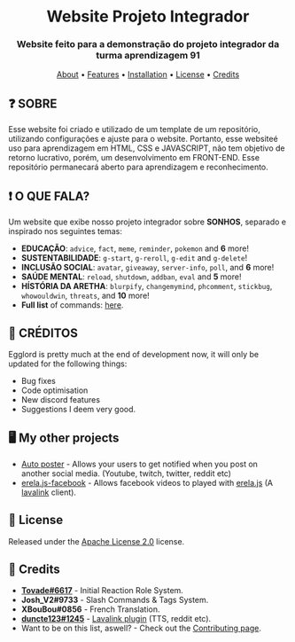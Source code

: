<h1 align="center">
  <br>
  Website Projeto Integrador
  <br>
</h1>

<h3 align=center>Website feito para a demonstração do projeto integrador da turma aprendizagem 91</h3>


<p align="center">
  <a href="#about">About</a>
  •
  <a href="#Features">Features</a>
  •
  <a href="https://github.com/Spiderjockey02/Discord-Bot/blob/master/docs/INSTALLATION.md">Installation</a>
  •
  <a href="#license">License</a>
  •
  <a href="#credits">Credits</a>
</p>

## ❓ SOBRE

Esse website foi criado e utilizado de um template de um repositório, utilizando configurações e ajuste para o website. Portanto, esse websiteé uso para aprendizagem em HTML, CSS e JAVASCRIPT, não tem objetivo de retorno lucrativo, porém, um desenvolvimento em FRONT-END. Esse repositório permanecará aberto para aprendizagem e reconhecimento.

## ❗ O QUE FALA?

Um website que exibe nosso projeto integrador sobre **SONHOS**, separado e inspirado nos seguintes temas:

*    **EDUCAÇÃO**: `advice`, `fact`, `meme`, `reminder`, `pokemon` and **6** more! 
*    **SUSTENTABILIDADE**: `g-start`, `g-reroll`, `g-edit` and `g-delete`!
*    **INCLUSÃO SOCIAL**: `avatar`, `giveaway`, `server-info`, `poll`, and **6** more! 
*    **SAÚDE MENTAL**: `reload`, `shutdown`, `addban`, `eval` and **5** more! 
*    **HÍSTÓRIA DA ARETHA**: `blurpify`, `changemymind`, `phcomment`, `stickbug`, `whowouldwin`, `threats`, and **10** more! 
*   **Full list** of commands: [here](https://github.com/Spiderjockey02/Discord-Bot/blob/master/docs/COMMANDS.md).



## 📝 CRÉDITOS

Egglord is pretty much at the end of development now, it will only be updated for the following things:
  
  * Bug fixes
  * Code optimisation
  * New discord features
  * Suggestions I deem very good.

## 🖥️ My other projects
 * [Auto poster](https://github.com/Spiderjockey02/auto-poster-and-notifications) - Allows your users to get notified when you post on another social media. (Youtube, twitch, twitter, reddit etc)
 * [erela.js-facebook](https://github.com/Spiderjockey02/erela.js-facebook) - Allows facebook videos to played with [erela.js](https://github.com/MenuDocs/erela.js) (A [lavalink](https://github.com/Freyacodes/Lavalink) client).

## 📖 License

Released under the [Apache License 2.0](https://github.com/Spiderjockey02/Discord-Bot/blob/master/LICENSE) license.

## 📜 Credits
* **[Tovade#6617](https://github.com/tovade)** - Initial Reaction Role System.
* **Josh_V2#9733** - Slash Commands & Tags System.
* **XBouBou#0856** - French Translation.
* **[duncte123#1245](https://github.com/duncte123)** - [Lavalink plugin](https://github.com/DuncteBot/skybot-lavalink-plugin/tree/1.1.2) (TTS, reddit etc).
* Want to be on this list, aswell? - Check out the [Contributing page](https://github.com/Spiderjockey02/Discord-Bot/blob/master/docs/CONTRIBUTING.md).
